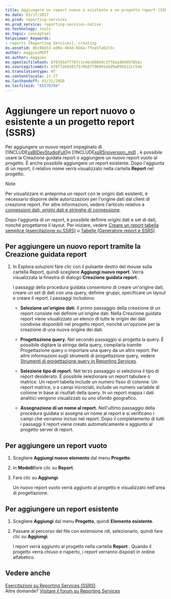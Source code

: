 ```yaml
---
title: Aggiungere un report nuovo o esistente a un progetto report (SSRS) | Microsoft Docs
ms.date: 03/17/2017
ms.prod: reporting-services
ms.prod_service: reporting-services-native
ms.technology: tools
ms.topic: conceptual
helpviewer_keywords:
- reports [Reporting Services], creating
ms.assetid: 8bc0bb53-ad8a-464d-bb6a-7fea5fa62c5c
author: maggiesMSFT
ms.author: maggies
ms.openlocfilehash: bf9345d7f707c1cebc086b9c3ff8a1d69997854c
ms.sourcegitcommit: b78f7ab9281f570b87f96991ebd9a095812cc546
ms.translationtype: HT
ms.contentlocale: it-IT
ms.lasthandoff: 01/31/2020
ms.locfileid: "65576794"
---
```

# <a name="add-a-new-or-existing-report-to-a-report-project-ssrs"></a>Aggiungere un report nuovo o esistente a un progetto report (SSRS)
  Per aggiungere un nuovo report impaginato di [!INCLUDE[ssBIDevStudioFull](../../includes/ssbidevstudiofull-md.md)]in [!INCLUDE[ssRSnoversion_md](../../includes/ssrsnoversion-md.md)] , è possibile usare la Creazione guidata report o aggiungere un nuovo report vuoto al progetto. È anche possibile aggiungere un report esistente. Dopo l'aggiunta di un report, il relativo nome verrà visualizzato nella cartella **Report** nel progetto.  
  
> [!NOTE]  
>  Per visualizzare in anteprima un report con le origini dati esistenti, è necessario disporre delle autorizzazioni per l'origine dati dal client di creazione report. Per altre informazioni, vedere l'articolo relativo a [connessioni dati, origini dati e stringhe di connessione](../../reporting-services/report-data/data-connections-data-sources-and-connection-strings-report-builder-and-ssrs.md).  
  
 Dopo l'aggiunta di un report, è possibile definire origini dati e set di dati, nonché progettarne il layout. Per iniziare, vedere [Creare un report tabella semplice &#40;esercitazione su SSRS&#41;](../../reporting-services/create-a-basic-table-report-ssrs-tutorial.md) o [Tabelle &#40;Generatore report e SSRS&#41;](../../reporting-services/report-design/tables-report-builder-and-ssrs.md).  
  
## <a name="to-add-a-new-report-using-the-report-wizard"></a>Per aggiungere un nuovo report tramite la Creazione guidata report  
  
1.  In Esplora soluzioni fare clic con il pulsante destro del mouse sulla cartella Report, quindi scegliere **Aggiungi nuovo report**. Verrà visualizzata la finestra di dialogo **Creazione guidata report** .  
  
     I passaggi della procedura guidata consentono di creare un'origine dati, creare un set di dati con una query, definire gruppi, specificare un layout e creare il report. I passaggi includono:  
  
    -   **Selezione un'origine dati.** Il primo passaggio della creazione di un report consiste nel definire un'origine dati. Nella Creazione guidata report viene visualizzato un elenco di tutte le origini dei dati condivise disponibili nel progetto report, nonché un'opzione per la creazione di una nuova origine dei dati.  
  
    -   **Progettazione query.** Nel secondo passaggio si progetta la query. È possibile digitare la stringa della query, compilarla tramite Progettazione query o importare una query da un altro report. Per altre informazioni sugli strumenti di progettazione query, vedere [Strumenti di progettazione query in Reporting Services](https://msdn.microsoft.com/library/07efd3f1-804f-45f7-b62a-3e727a3d9835).  
  
    -   **Selezione tipo di report.** Nel terzo passaggio si seleziona il tipo di report desiderato. È possibile selezionare un report tabulare o matrice. Un report tabella include un numero fisso di colonne. Un report matrice, o a campi incrociati, include un numero variabile di colonne in base ai risultati della query. In un report mappa i dati analitici vengono visualizzati su uno sfondo geografico.  
  
    -   **Assegnazione di un nome al report.**  Nell'ultimo passaggio della procedura guidata si assegna un nome al report e si verificano i campi che verranno inclusi nel report. Dopo il completamento di tutti i passaggi il report viene creato automaticamente e aggiunto al progetto server di report.  
  
## <a name="to-add-a-new-blank-report"></a>Per aggiungere un report vuoto  
  
1.  Scegliere **Aggiungi nuovo elemento** dal menu **Progetto**.  
  
2.  In **Modelli**fare clic su **Report**.  
  
3.  Fare clic su **Aggiungi**.  
  
     Un nuovo report vuoto verrà aggiunto al progetto e visualizzato nell'area di progettazione.  
  
## <a name="to-add-an-existing-report"></a>Per aggiungere un report esistente  
  
1.  Scegliere **Aggiungi** dal menu **Progetto**, quindi  **Elemento esistente**.  
  
2.  Passare al percorso del file con estensione rdl, selezionarlo, quindi fare clic su **Aggiungi**.  
  
     l report verrà aggiunto al progetto nella cartella **Report** . Quando il progetto verrà chiuso e riaperto, i report verranno disposti in ordine alfabetico.  
  
## <a name="see-also"></a>Vedere anche  
 [Esercitazioni su Reporting Services &#40;SSRS&#41;](../../reporting-services/reporting-services-tutorials-ssrs.md)  
 Altre domande? [Visitare il forum su Reporting Services](https://go.microsoft.com/fwlink/?LinkId=620231)
  
  

